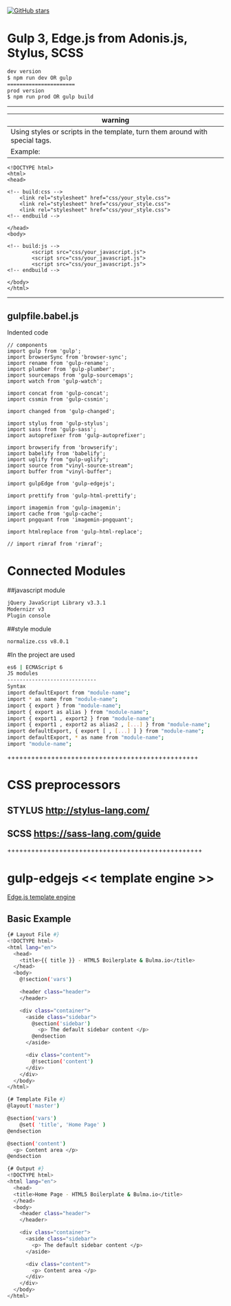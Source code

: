 [![GitHub stars](https://img.shields.io/github/stars/sobchenyuk/HTML5-Boilerplate-and-Bulma.io.svg?style=social&label=Star&maxAge=2592000)](https://github.com/sobchenyuk/HTML5-Boilerplate-and-Bulma.io/stargazers/)

# Gulp 3, Edge.js from Adonis.js, Stylus, SCSS

```sh
dev version
$ npm run dev OR gulp
======================
prod version
$ npm run prod OR gulp build
```
***
| warning |
| ------ |
| Using styles or scripts in the template, turn them around with special tags.|
| Example: |
```
<!DOCTYPE html>
<html>
<head>

<!-- build:css -->
	<link rel="stylesheet" href="css/your_style.css">
	<link rel="stylesheet" href="css/your_style.css">
	<link rel="stylesheet" href="css/your_style.css">
<!-- endbuild -->

</head>
<body>

<!-- build:js -->
		<script src="css/your_javascript.js">
		<script src="css/your_javascript.js">
		<script src="css/your_javascript.js">
<!-- endbuild -->

</body>
</html>
```
***
## gulpfile.babel.js

Indented code

	// components
	import gulp from 'gulp';
	import browserSync from 'browser-sync';
	import rename from 'gulp-rename';
	import plumber from 'gulp-plumber';
	import sourcemaps from 'gulp-sourcemaps';
	import watch from 'gulp-watch';

	import concat from 'gulp-concat';
	import cssmin from 'gulp-cssmin';

	import changed from 'gulp-changed';

	import stylus from 'gulp-stylus';
	import sass from 'gulp-sass';
	import autoprefixer from 'gulp-autoprefixer';

	import browserify from 'browserify';
	import babelify from 'babelify';
	import uglify from "gulp-uglify";
	import source from "vinyl-source-stream";
	import buffer from "vinyl-buffer";

	import gulpEdge from 'gulp-edgejs';

	import prettify from 'gulp-html-prettify';

	import imagemin from 'gulp-imagemin';
	import cache from 'gulp-cache';
	import pngquant from 'imagemin-pngquant';

	import htmlreplace from 'gulp-html-replace';

	// import rimraf from 'rimraf';


# Connected Modules
##javascript module
```sh
jQuery JavaScript Library v3.3.1
Modernizr v3
Plugin console
```
##style module
```sh
normalize.css v8.0.1
```

#In the project are used
```sh
es6 | ECMAScript 6
JS modules
-----------------------------
Syntax
import defaultExport from "module-name"; 
import * as name from "module-name"; 
import { export } from "module-name"; 
import { export as alias } from "module-name"; 
import { export1 , export2 } from "module-name"; 
import { export1 , export2 as alias2 , [...] } from "module-name"; 
import defaultExport, { export [ , [...] ] } from "module-name"; 
import defaultExport, * as name from "module-name"; 
import "module-name";
```

++++++++++++++++++++++++++++++++++++++++++++++++

# CSS preprocessors
## STYLUS http://stylus-lang.com/
## SCSS https://sass-lang.com/guide

+++++++++++++++++++++++++++++++++++++++++++++++++

# gulp-edgejs << template engine >>
[Edge.js template engine](http://edge.adonisjs.com)
## Basic Example
```sh
{# Layout File #}
<!DOCTYPE html>
<html lang="en">
  <head>
	<title>{{ title }} - HTML5 Boilerplate & Bulma.io</title>
  </head>
  <body>
	@!section('vars')

    <header class="header">
    </header>

    <div class="container">
      <aside class="sidebar">
        @section('sidebar') 
          <p> The default sidebar content </p>
        @endsection
      </aside>

      <div class="content">
        @!section('content') 
      </div>
    </div>
  </body>
</html>
```

```sh
{# Template File #}
@layout('master')

@section('vars')
    @set( 'title', 'Home Page' )
@endsection

@section('content')
  <p> Content area </p>
@endsection
```

```sh
{# Output #}
<!DOCTYPE html>
<html lang="en">
  <head>
  <title>Home Page - HTML5 Boilerplate & Bulma.io</title>
  </head>
  <body>
    <header class="header">
    </header>

    <div class="container">
      <aside class="sidebar">
        <p> The default sidebar content </p>
      </aside>

      <div class="content">
        <p> Content area </p>
      </div>
    </div>
  </body>
</html>
```
